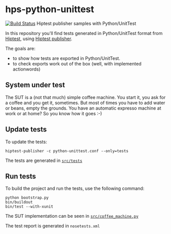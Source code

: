 # hps-python-unittest
[![Build Status](https://travis-ci.org/donfouetplatini/hps-python-unittest.svg?branch=master)](https://travis-ci.org/donfouetplatini/hps-python-unittest)
Hiptest publisher samples with Python/UnitTest

In this repository you'll find tests generated in Python/UnitTest format from [Hiptest](https://hiptest.net), using [Hiptest publisher](https://github.com/hiptest/hiptest-publisher).

The goals are:

 * to show how tests are exported in Python/UnitTest.
 * to check exports work out of the box (well, with implemented actionwords)

System under test
------------------

The SUT is a (not that much) simple coffee machine. You start it, you ask for a coffee and you get it, sometimes. But most of times you have to add water or beans, empty the grounds. You have an automatic expresso machine at work or at home? So you know how it goes :-)

Update tests
-------------


To update the tests:

    hiptest-publisher -c python-unittest.conf --only=tests

The tests are generated in [``src/tests``](https://github.com/hiptest/hps-python-unittest/tree/master/src/tests)

Run tests
---------


To build the project and run the tests, use the following command:

    python bootstrap.py
    bin/buildout
    bin/test --with-xunit

The SUT implementation can be seen in [``src/coffee_machine.py``](https://github.com/hiptest/hps-python-unittest/blob/master/src/coffee_machine.py)

The test report is generated in ```nosetests.xml```

